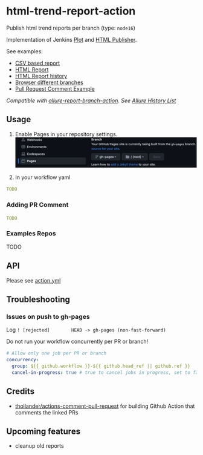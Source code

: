 # html-trend-report-action

Publish html trend reports per branch (type: `node16`)

Implementation of Jenkins [Plot](https://plugins.jenkins.io/plot/) and [HTML Publisher](https://plugins.jenkins.io/htmlpublisher/).


See examples:

- [CSV based report](https://mgrybyk.github.io/html-trend-report-action/report-action/main/chart-report-2/)
- [HTML Report](https://mgrybyk.github.io/html-trend-report-action/report-action/main/html-report-1/5964862780_1692886305532/)
- [HTML Report history](https://mgrybyk.github.io/html-trend-report-action/report-action/main/html-report-1/)
- [Browser different branches](https://mgrybyk.github.io/html-trend-report-action/)
- [Pull Request Comment Example](todo)

*Compatible with [allure-report-branch-action](https://github.com/marketplace/actions/allure-report-with-history-per-branch). See [Allure History List](https://mgrybyk.github.io/html-trend-report-action/allure-action/main/self-test/)*

## Usage

1. Enable Pages in your repository settings.
![Github Pages](docs/github_pages.png "Github Pages")

2. In your workflow yaml
```yaml
TODO
```

### Adding PR Comment

```yaml
TODO
```

### Examples Repos

TODO

## API

Please see [action.yml](./action.yml)

## Troubleshooting

### Issues on push to gh-pages

Log `! [rejected]        HEAD -> gh-pages (non-fast-forward)`

Do not run your workflow concurrently per PR or branch!
```yaml
# Allow only one job per PR or branch
concurrency:
  group: ${{ github.workflow }}-${{ github.head_ref || github.ref }}
  cancel-in-progress: true # true to cancel jobs in progress, set to false otherwise
```

## Credits

- [thollander/actions-comment-pull-request](https://github.com/thollander/actions-comment-pull-request) for building Github Action that comments the linked PRs

## Upcoming features

- cleanup old reports
